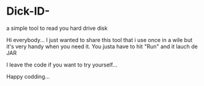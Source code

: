 # Dick-ID-
a simple tool to read you hard drive disk

Hi everybody... I just wanted to share this tool that i use once in a wile but it's very handy when you need it.
You justa have to hit "Run" and it lauch de JAR

I leave the code if you want to try yourself...

Happy codding...

